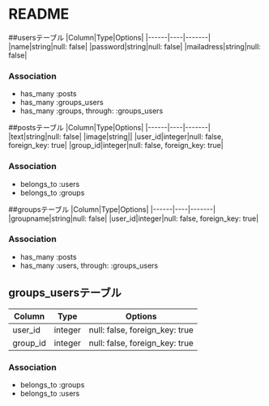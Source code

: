 # README

##usersテーブル
|Column|Type|Options|
|------|----|-------|
|name|string|null: false|
|password|string|null: false|
|mailadress|string|null: false|
### Association
- has_many :posts
- has_many :groups_users
- has_many :groups, through: :groups_users

##postsテーブル
|Column|Type|Options|
|------|----|-------|
|text|string|null: false|
|image|string||
|user_id|integer|null: false, foreign_key: true|
|group_id|integer|null: false, foreign_key: true|
### Association
- belongs_to :users
- belongs_to :groups

##groupsテーブル
|Column|Type|Options|
|------|----|-------|
|groupname|string|null: false|
|user_id|integer|null: false, foreign_key: true|
### Association
- has_many :posts
- has_many :users, through: :groups_users


## groups_usersテーブル
|Column|Type|Options|
|------|----|-------|
|user_id|integer|null: false, foreign_key: true|
|group_id|integer|null: false, foreign_key: true|
### Association
- belongs_to :groups
- belongs_to :users
